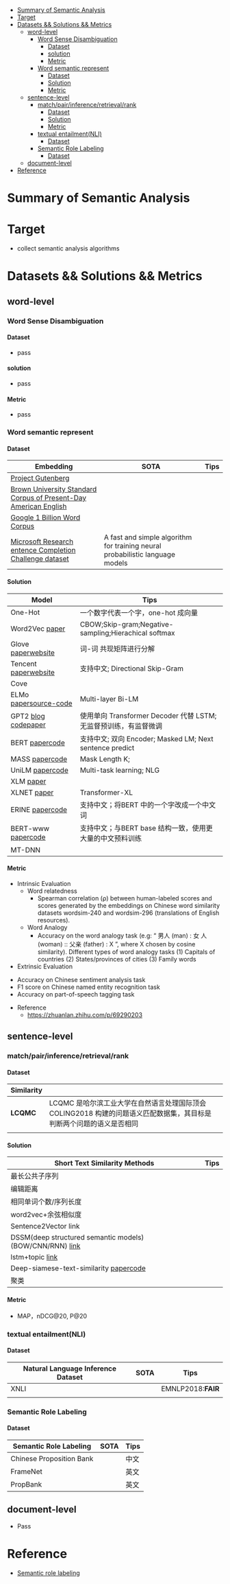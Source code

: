 <!-- TOC -->

- [Summary of Semantic Analysis](#summary-of-semantic-analysis)
- [Target](#target)
- [Datasets && Solutions && Metrics](#datasets--solutions--metrics)
    - [word-level](#word-level)
        - [Word Sense Disambiguation](#word-sense-disambiguation)
            - [Dataset](#dataset)
            - [solution](#solution)
            - [Metric](#metric)
        - [Word semantic represent](#word-semantic-represent)
            - [Dataset](#dataset)
            - [Solution](#solution)
            - [Metric](#metric)
    - [sentence-level](#sentence-level)
        - [match/pair/inference/retrieval/rank](#matchpairinferenceretrievalrank)
            - [Dataset](#dataset)
            - [Solution](#solution)
            - [Metric](#metric)
        - [textual entailment(NLI)](#textual-entailmentnli)
            - [Dataset](#dataset)
        - [Semantic Role Labeling](#semantic-role-labeling)
            - [Dataset](#dataset)
    - [document-level](#document-level)
- [Reference](#reference)

<!-- /TOC -->

# Summary of Semantic Analysis

# Target
+ collect semantic analysis algorithms

# Datasets && Solutions && Metrics

## word-level

### Word Sense Disambiguation

#### Dataset
+ pass
#### solution
+ pass
#### Metric
+ pass

### Word semantic represent

#### Dataset 

| Embedding                                                    | SOTA                                                         | Tips |
| ------------------------------------------------------------ | ------------------------------------------------------------ | ---- |
| [Project Gutenberg](https://www.gutenberg.org/)              |                                                              |      |
| [Brown University Standard Corpus of Present-Day American English](https://en.wikipedia.org/wiki/Brown_Corpus) |            |      |
| [Google 1 Billion Word Corpus](https://github.com/ciprian-chelba/1-billion-word-language-modeling-benchmark) |         |      |
| [Microsoft Research entence Completion Challenge dataset]()  | A fast and simple algorithm for training neural probabilistic language models |      |

#### Solution 

| Model                                                        | Tips                                                         |
| ------------------------------------------------------------ | ------------------------------------------------------------ |
| One-Hot                                                      | 一个数字代表一个字，one-hot 成向量                           |
| Word2Vec [paper](https://arxiv.org/pdf/1310.4546.pdf)        | CBOW;Skip-gram;Negative-sampling;Hierachical softmax         |
| Glove [paper](https://nlp.stanford.edu/pubs/glove.pdf)[website](https://nlp.stanford.edu/projects/glove/) | 词-词 共现矩阵进行分解                                       |
| Tencent [paper](https://aclweb.org/anthology/N18-2028)[website](https://aclweb.org/anthology/N18-2028[]) | 支持中文; Directional Skip-Gram                              |
| Cove                                                         |                                                              |
| ELMo [paper](https://allennlp.org/elmo)[source-code](https://github.com/allenai/bilm-tf) | Multi-layer Bi-LM                                            |
| GPT2 [blog](https://openai.com/blog/better-language-models/) [code](https://github.com/openai/gpt-2)[paper](https://d4mucfpksywv.cloudfront.net/better-language-models/language_models_are_unsupervised_multitask_learners.pdf) | 使用单向 Transformer Decoder 代替 LSTM; 无监督预训练，有监督微调 |
| BERT [paper](https://arxiv.org/abs/1810.04805)[code](https://github.com/google-research/bert) | 支持中文; 双向 Encoder; Masked LM; Next sentence predict     |
| MASS [paper](https://arxiv.org/pdf/1905.02450.pdf)[code](https://github.com/microsoft/MASS) | Mask Length K;                                               |
| UniLM [paper](https://arxiv.org/pdf/1905.03197.pdf)[code]()  | Multi-task learning; NLG                                     |
| XLM [paper](https://link.zhihu.com/?target=https%3A//arxiv.org/abs/1812.10464) |                                                              |
| XLNET [paper](https://arxiv.org/abs/1906.08237)              | Transformer-XL                                               |
| ERINE [paper]()[code](https://link.zhihu.com/?target=https%3A//github.com/PaddlePaddle/LARK/tree/develop/ERNIE) | 支持中文；将BERT 中的一个字改成一个中文词                    |
| BERT-www [paper]()[code](https://github.com/ymcui/Chinese-BERT-wwm) | 支持中文；与BERT base 结构一致，使用更大量的中文预料训练     |
| MT-DNN                                                       |                                                              |

#### Metric 

+ Intrinsic Evaluation
  - Word relatedness
    - Spearman correlation (⍴) between human-labeled scores and scores generated by the embeddings on Chinese word similarity datasets wordsim-240 and wordsim-296 (translations of English resources).
  - Word Analogy
    - Accuracy on the word analogy task (e.g: “ 男人 (man) : 女 人 (woman) :: 父亲 (father) : X ”, where X chosen by cosine similarity). Different types of word analogy tasks (1) Capitals of countries (2) States/provinces of cities (3) Family words
+  Extrinsic Evaluation
  - Accuracy on Chinese sentiment analysis task
  - F1 score on Chinese named entity recognition task
  - Accuracy on part-of-speech tagging task

+ Reference
  + https://zhuanlan.zhihu.com/p/69290203

## sentence-level

### match/pair/inference/retrieval/rank
#### Dataset
| Similarity |                                                              |      |
| ---------- | ------------------------------------------------------------ | ---- |
| **LCQMC**  | LCQMC 是哈尔滨工业大学在自然语言处理国际顶会 COLING2018 构建的问题语义匹配数据集，其目标是判断两个问题的语义是否相同 |      |
|            |                                                              |      |
#### Solution

| Short Text Similarity Methods                                | Tips |
| ------------------------------------------------------------ | ---- |
| 最长公共子序列                                               |      |
| 编辑距离                                                     |      |
| 相同单词个数/序列长度                                        |      |
| word2vec+余弦相似度                                          |      |
| Sentence2Vector link                                         |      |
| DSSM(deep structured semantic models)(BOW/CNN/RNN) [link](https://www.cnblogs.com/qniguoym/p/7772561.html) |      |
| lstm+topic [link](https://blog.csdn.net/qjzcy/article/details/52269382) |      |
| Deep-siamese-text-similarity [paper](https://www.aclweb.org/anthology/W16-16#page=162)[code](https://github.com/dhwajraj/deep-siamese-text-similarity) |      |
| 聚类                                                         |      |

#### Metric
+ MAP，nDCG@20, P@20

### textual entailment(NLI)

#### Dataset

| Natural Language Inference Dataset | SOTA | Tips               |
| ---------------------------------- | ---- | ------------------ |
| XNLI                               |      | EMNLP2018:**FAIR** |
|                                    |      |                    |

### Semantic Role Labeling

#### Dataset 

| Semantic Role Labeling   | SOTA | Tips |
| ------------------------ | ---- | ---- |
| Chinese Proposition Bank |      | 中文 |
| FrameNet                 |      | 英文 |
| PropBank                 |      | 英文 |

## document-level

+ Pass


# Reference
+ [Semantic role labeling](https://en.wikipedia.org/wiki/Semantic_role_labeling)
